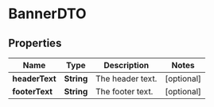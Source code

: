 # BannerDTO

## Properties
Name | Type | Description | Notes
------------ | ------------- | ------------- | -------------
**headerText** | **String** | The header text. |  [optional]
**footerText** | **String** | The footer text. |  [optional]
